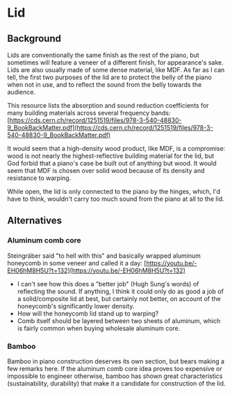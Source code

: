 # Lid

## Background

Lids are conventionally the same finish as the rest of the piano, but sometimes will feature a veneer of a different finish, for appearance's sake. Lids are also usually made of some dense material, like MDF. As far as I can tell, the first two purposes of the lid are to protect the belly of the piano when not in use, and to reflect the sound from the belly towards the audience.

This resource lists the absorption and sound reduction coefficients for many building materials across several frequency bands:
[https://cds.cern.ch/record/1251519/files/978-3-540-48830-9_BookBackMatter.pdf](https://cds.cern.ch/record/1251519/files/978-3-540-48830-9_BookBackMatter.pdf)

It would seem that a high-density wood product, like MDF, is a compromise: wood is not nearly the highest-reflective building material for the lid, but God forbid that a piano's case be built out of anything but wood. It would seem that MDF is chosen over solid wood because of its density and resistance to warping.

While open, the lid is only connected to the piano by the hinges, which, I'd have to think, wouldn't carry too much sound from the piano at all to the lid.

## Alternatives

### Aluminum comb core
Steingräber said "to hell with this" and basically wrapped aluminum honeycomb in some veneer and called it a day:
[https://youtu.be/-EH06hM8H5U?t=132](https://youtu.be/-EH06hM8H5U?t=132)
* I can't see how this does a "better job" (Hugh Sung's words) of reflecting the sound. If anything, I think it could only do as good a job of a solid/composite lid at best, but certainly not better, on account of the honeycomb's significantly lower density.
* How will the honeycomb lid stand up to warping?
* Comb itself should be layered between two sheets of aluminum, which is fairly common when buying wholesale aluminum core.

### Bamboo
Bamboo in piano construction deserves its own section, but bears making a few remarks here. If the aluminum comb core idea proves too expensive or impossible to engineer otherwise, bamboo has shown great characteristics (sustainability, durability) that make it a candidate for construction of the lid.
